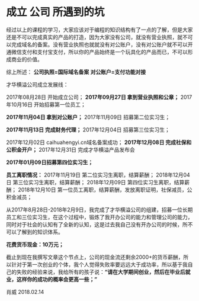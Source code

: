 # 成立 公司 所遇到的坑

经过以上的课程的学习，大家应该对于编程的知识结构有了一点的了解，但是大家还是不可以完成真实的产品的打造，因为大家没有公司，就没有营业执照，就不可以完成域名的备案。没有营业执照也就就没有对公账户，没有对公账户就不可以开通微信支付和支付宝支付，所以你的产品始终是一个玩具化的产品而已，不可以形成商业的价值。

综上所述：
**公司执照=国际域名备案**
**对公账户=支付功能对接**

才华横溢公司成立发展线：

2017年08月28日 开始成立公司；
**2017年09月27日 拿到营业执照和公章；**
2017年10月16日 开始招募第一位员工；

**2017年11月04日 拿到对公账户；**
2017年11月09日 招募第二位实习生；

**2017年11月13日 完成财务代理；**
2017年12月04日 招募第三位实习生；

2017年12月02日 caihuahengyi.cn域名备案成功；
**2017年12月08日 完成社保和公积金开户；**
2017年12月31日 完成才华横溢产品发布会

**2017年01月09日招募第四位实习生；**

**员工离职情况：**
2017年11月19日 第二位实习生离职，结算薪酬；
2018年12月04日 第三位实习生离职，结算薪酬；
2018年12月09日 第四位实习生离职，结算薪酬；
2018年12月10日 第一位员工离职，结算薪酬，发放离职证明，社保减员，公积金减员；

从2017年8月28日-2018年2月9日，我完成了才华横溢公司的组建，招募一位长期员工和三位实习生，在这个过程中，锻炼了我开办公司的能力和管理公司的能力，同时对于社会的认知有了全新的认知，这是过去我自己没有开办公司的时候，所不可以了解到的知识体系。

**花费货币现金：10万元；**

截止到现在我撰写文章这个节点上，公司的现金流还剩余2000+的货币薪酬，所以针对于第一次创业的个体，我个人觉得失败率要远远大于成功率，所以基于我自己的失败的经验来说，我给所有的孩子说：**“请在大学期间创业，然后在毕业后就业，这样你的成功的概率会更高一些；”**

肖威
2018.02.14
